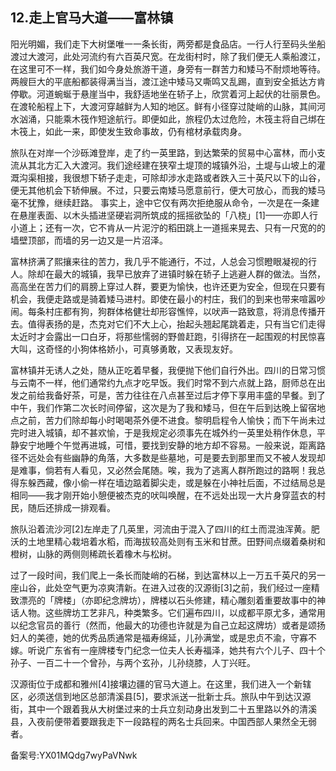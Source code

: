 ## 12.走上官马大道——富林镇
阳光明媚，我们走下大树堡唯一一条长街，两旁都是食品店。一行人行至码头坐船渡过大渡河，此处河流约有六百英尺宽。在龙街村时，除了我们便无人乘船渡江，在这里可不一样，我们如今身处旅游干道，身旁有一群苦力和矮马不耐烦地等待。两艘巨大的平底船都装得满当当，渡江途中矮马又嘶鸣又乱踢，直到安全抵达方肯停歇。河道蜿蜒于悬崖当中，我舒适地坐在轿子上，欣赏着河上起伏的壮丽景色。在渡轮船程上下，大渡河穿越鲜为人知的地区。鲜有小径穿过陡峭的山脉，其间河水汹涌，只能乘木筏作短途航行。即便如此，旅程仍太过危险，木筏主将自己绑在木筏上，如此一来，即使发生致命事故，仍有棺材承载肉身。


旅队在对岸一个沙砾滩登岸，走了约一英里路，到达繁荣的贸易中心富林，而小支流从其北方汇入大渡河。我们途经建在狭窄土堤顶的城镇外沿，土堤与山坡上的灌溉沟渠相接，我很想下轿子走走，可除却涉水走路或者跌入三十英尺以下的山谷，便无其他机会下轿伸展。不过，只要云南矮马愿意前行，便大可放心，而我的矮马毫不犹豫，继续赶路。 事实上，途中它仅有两次拒绝服从命令，一次是在一条建在悬崖表面、以木头插进坚硬岩洞所筑成的摇摇欲坠的「八桡」[1]——亦即人行小道上；还有一次，它不肯从一片泥泞的稻田跳上一道摇来晃去、只有一尺宽的的墙壁顶部，而墙的另一边又是一片沼泽。


富林挤满了熙攘来往的苦力，我几乎不能通行，不过，人总会习惯瞪眼凝视的行人。除却在最大的城镇，我早已放弃了进镇时躲在轿子上逃避人群的做法。当然，高高坐在苦力们的肩膀上穿过人群，要更为愉快，也许还更为安全，但现在只要有机会，我便走路或是骑着矮马进村。即使在最小的村庄，我们的到来也带来喧嚣吵闹。每条村庄都有狗，狗群体格健壮却形容憔悴，以吠声一路致意，将消息传播开去。值得表扬的是，杰克对它们不大上心，抬起头翘起尾跳着走，只有当它们走得太近时才会露出一口白牙，将那些懦弱的野兽赶跑，引得挤在一起围观的村民惊喜大叫，这奇怪的小狗体格娇小，可真够勇敢，又表现友好。


富林镇并无诱人之处，随从正吃着早餐，我便抛下他们自行外出。四川的日常习惯与云南不一样，他们通常约九点才吃早饭。我们时常不到六点就上路，厨师总在出发之前给我备好茶，可是，苦力往往在八点甚至过后才停下享用丰盛的早餐。到了中午，我们作第二次长时间停留，这次是为了我和矮马，但在午后到达晚上留宿地点之前，苦力们除却每小时喝喝茶外便不进食。黎明启程令人愉快；而下午尚未过完时进入城镇，却不甚欢愉，于是我规定必须事先在城外约一英里处稍作休息，平静安宁地睡个午觉再进城，可惜，要找到安静的地方却不容易。一般来说，距离路径不远处会有些幽静的角落，大多数是些墓地，可是要去到那里而又不被人发现却是难事，倘若有人看见，又必然会尾随。唉，我为了逃离人群所跑过的路啊！我总得东躲西藏，像小偷一样在墙边踮着脚尖走，或是躲在小神社后面，不过结局总是相同——我才刚开始小憩便被杰克的吠叫唤醒，在不远处出现一大片身穿蓝衣的村民，随后还排成一排观看。


旅队沿着流沙河[2]左岸走了几英里，河流由于混入了四川的红土而混浊浑黄。肥沃的土地里精心栽培着水稻，而海拔较高处则有玉米和甘蔗。田野间点缀着桑树和橙树，山脉的两侧则稀疏长着橡木与松树。


过了一段时间，我们爬上一条长而陡峭的石梯，到达富林以上一万五千英尺的另一座山谷，此处空气更为凉爽清新。在进入过夜的汉源街[3]之前，我们经过一座精致漂亮的「牌楼」（亦即纪念牌坊），牌楼以石头修建，精心雕刻着重要故事中的神话人物。这些牌坊工艺非凡，种类繁多。它们遍布四川，以成都平原尤多，通常用以纪念官员的善行（然而，他最大的功德也许就是为自己立起这牌坊）或者是颂扬妇人的美德，她的优秀品质通常是福寿绵延，儿孙满堂，或是忠贞不渝，守寡不嫁。听说广东省有一座牌楼专门纪念一位夫人长寿福泽，她共有六个儿子、四十个孙子、一百二十一个曾孙，与两个玄孙，儿孙绕膝，人丁兴旺。


汉源街位于成都和雅州[4]接壤边疆的官马大道上。在这里，我们进入一个新辖区，必须送信到地区总部清溪县[5]，要求派送一批新士兵。旅队中午到达汉源街，其中一个跟着我从大树堡过来的士兵立刻动身出发到二十五里路以外的清溪县，入夜前便带着要跟我走下一段路程的两名士兵回来。中国西部人果然全无弱者。


备案号:YX01MQdg7wyPaVNwk

